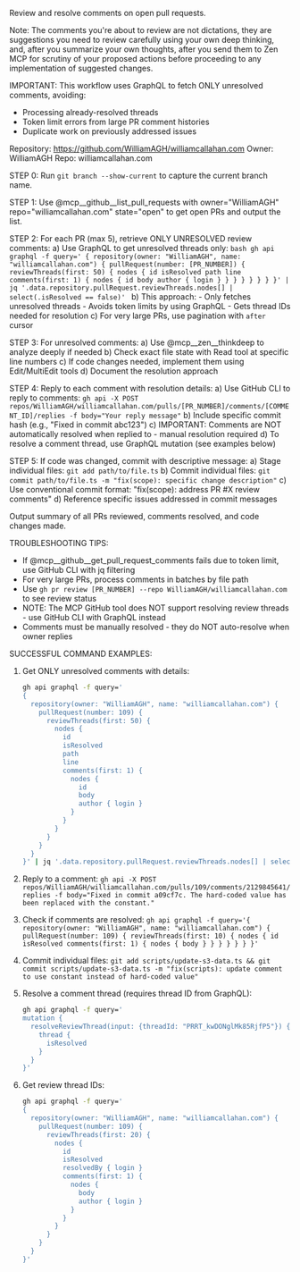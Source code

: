 Review and resolve comments on open pull requests.

Note: The comments you're about to review are not dictations, they are suggestions you need to review carefully using your own deep thinking, and, after you summarize your own thoughts, after you send them to Zen MCP for scrutiny of your proposed actions before proceeding to any implementation of suggested changes.

IMPORTANT: This workflow uses GraphQL to fetch ONLY unresolved comments, avoiding:

- Processing already-resolved threads
- Token limit errors from large PR comment histories
- Duplicate work on previously addressed issues

Repository: <https://github.com/WilliamAGH/williamcallahan.com>
Owner: WilliamAGH
Repo: williamcallahan.com

STEP 0: Run `git branch --show-current` to capture the current branch name.

STEP 1: Use @mcp__github__list_pull_requests with owner="WilliamAGH" repo="williamcallahan.com" state="open" to get open PRs and output the list.

STEP 2: For each PR (max 5), retrieve ONLY UNRESOLVED review comments:
 a) Use GraphQL to get unresolved threads only:
    ```bash
    gh api graphql -f query='
    {
      repository(owner: "WilliamAGH", name: "williamcallahan.com") {
        pullRequest(number: [PR_NUMBER]) {
          reviewThreads(first: 50) {
            nodes {
              id
              isResolved
              path
              line
              comments(first: 1) {
                nodes {
                  id
                  body
                  author { login }
                }
              }
            }
          }
        }
      }
    }' | jq '.data.repository.pullRequest.reviewThreads.nodes[] | select(.isResolved == false)'
    ```
 b) This approach:
    - Only fetches unresolved threads
    - Avoids token limits by using GraphQL
    - Gets thread IDs needed for resolution
 c) For very large PRs, use pagination with `after` cursor

STEP 3: For unresolved comments:
 a) Use @mcp__zen__thinkdeep to analyze deeply if needed
 b) Check exact file state with Read tool at specific line numbers
 c) If code changes needed, implement them using Edit/MultiEdit tools
 d) Document the resolution approach

STEP 4: Reply to each comment with resolution details:
 a) Use GitHub CLI to reply to comments:
    `gh api -X POST repos/WilliamAGH/williamcallahan.com/pulls/[PR_NUMBER]/comments/[COMMENT_ID]/replies -f body="Your reply message"`
 b) Include specific commit hash (e.g., "Fixed in commit abc123")
 c) IMPORTANT: Comments are NOT automatically resolved when replied to - manual resolution required
 d) To resolve a comment thread, use GraphQL mutation (see examples below)

STEP 5: If code was changed, commit with descriptive message:
 a) Stage individual files: `git add path/to/file.ts`
 b) Commit individual files: `git commit path/to/file.ts -m "fix(scope): specific change description"`
 c) Use conventional commit format: "fix(scope): address PR #X review comments"
 d) Reference specific issues addressed in commit messages

Output summary of all PRs reviewed, comments resolved, and code changes made.

TROUBLESHOOTING TIPS:

- If @mcp__github__get_pull_request_comments fails due to token limit, use GitHub CLI with jq filtering
- For very large PRs, process comments in batches by file path
- Use `gh pr review [PR_NUMBER] --repo WilliamAGH/williamcallahan.com` to see review status
- NOTE: The MCP GitHub tool does NOT support resolving review threads - use GitHub CLI with GraphQL instead
- Comments must be manually resolved - they do NOT auto-resolve when owner replies

SUCCESSFUL COMMAND EXAMPLES:

1. Get ONLY unresolved comments with details:
   ```bash
   gh api graphql -f query='
   {
     repository(owner: "WilliamAGH", name: "williamcallahan.com") {
       pullRequest(number: 109) {
         reviewThreads(first: 50) {
           nodes {
             id
             isResolved
             path
             line
             comments(first: 1) {
               nodes {
                 id
                 body
                 author { login }
               }
             }
           }
         }
       }
     }
   }' | jq '.data.repository.pullRequest.reviewThreads.nodes[] | select(.isResolved == false) | {threadId: .id, path: .path, line: .line, commentId: .comments.nodes[0].id, body: (.comments.nodes[0].body | split("\n")[0]), author: .comments.nodes[0].author.login}'
   ```

2. Reply to a comment:
   `gh api -X POST repos/WilliamAGH/williamcallahan.com/pulls/109/comments/2129845641/replies -f body="Fixed in commit a09cf7c. The hard-coded value has been replaced with the constant."`

3. Check if comments are resolved:
   `gh api graphql -f query='{ repository(owner: "WilliamAGH", name: "williamcallahan.com") { pullRequest(number: 109) { reviewThreads(first: 10) { nodes { id isResolved comments(first: 1) { nodes { body } } } } } } }'`

4. Commit individual files:
   `git add scripts/update-s3-data.ts && git commit scripts/update-s3-data.ts -m "fix(scripts): update comment to use constant instead of hard-coded value"`

5. Resolve a comment thread (requires thread ID from GraphQL):
   ```bash
   gh api graphql -f query='
   mutation {
     resolveReviewThread(input: {threadId: "PRRT_kwDONglMk85RjfP5"}) {
       thread {
         isResolved
       }
     }
   }'
   ```

6. Get review thread IDs:
   ```bash
   gh api graphql -f query='
   {
     repository(owner: "WilliamAGH", name: "williamcallahan.com") {
       pullRequest(number: 109) {
         reviewThreads(first: 20) {
           nodes {
             id
             isResolved
             resolvedBy { login }
             comments(first: 1) {
               nodes {
                 body
                 author { login }
               }
             }
           }
         }
       }
     }
   }'
   ```
